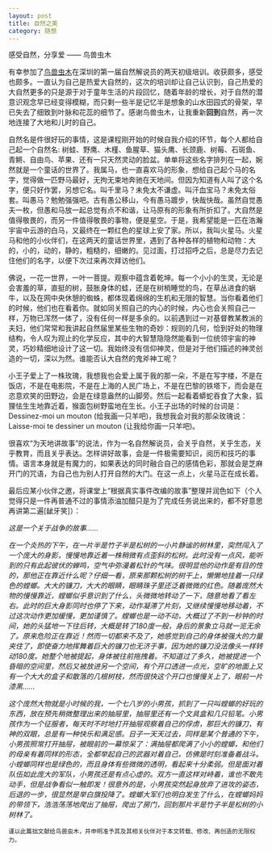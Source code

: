 ```yaml
---
layout: post
title: 自然之美
category: 随想
---
```


感受自然，分享爱 —— 鸟兽虫木

有幸参加了<a href="http://hinature.org/">鸟兽虫木</a>在深圳的第一届<a ref="http://mp.weixin.qq.com/s?__biz=MzA3NjA4NjQyOQ==&mid=2651692058&idx=1&sn=a3657e9ed4d87063ece5b0e782aae568&chksm=849f91e8b3e818feb36e847b2d5b2f3e2b2b1c89f03a6a4e8c12ff95e272c56971f55f19de55&mpshare=1&scene=2&srcid=1012Ie4yyvscWhMdVLLD57UU">自然解说员的两天初级培训</a>。收获颇多，感受也颇多。一直认为自己是热爱大自然的，这次的培训却让自己认识到，自己热爱的大自然更多的只是源于对于童年生活的片段回忆，随着年龄的增长，对于自然的潜意识观念早已经变得模糊，而只剩一些半是记忆半是想象的山水田园式的骨架，早已失去了细致到叶脉和花蕊的细节了。感谢鸟兽虫木，让我重新<b>回到</b>自然，再一次地连接了大地和儿时的自己。

自然名是件很好玩的事情，这是课程刚开始的时候自我介绍的环节，每个人都给自己起一个自然名: 树蛙、野鹰、木槿、鱼腥草、猫头鹰、长颈鹿、树莓、石斑鱼、青鳉、自由鸟、苹果、还有一只天然灵动的脸盆。单单将这些名字排列在一起，婉然就是一个童话的世界了。我属马，也一直喜欢马的形象，想给自己起个马的名字，觉得做一匹野马最好，无拘无束地奔驰在天地间。但因为知道有人叫了这个名字，便只好作罢，另想它名。叫千里马？未免太不谦虚。叫汗血宝马？未免太俗套。叫愚马？勉勉强强吧。古有愚公移山，今有愚马踱步，快哉快哉。虽然自觉愚夫一枚，但愚和马放一起总觉有点不和谐，让马原有的形象有所折扣了。大自然是值得敬畏的，而另一件值得敬畏的事物，便是星空。于是，我希望能是一匹在浩瀚宇宙中云游的白马，又最终在一颗红色的星球上安了家。所以，我叫火星马。火星马和他的小伙伴们，在这两天的童话世界里，遇到了各种各样的植物和动物：大的，小的，动的，静的，粗糙的，细嫩的。见过面，打过招呼之后，总是尽力去记住他们的名字，以便下次过来再次拜访他们。

佛说，一花一世界，一叶一菩提。观察中蕴含着乾坤。每一个小小的生灵，无论是会害羞的草，直挺的树，鼓胀身体的蛙，还是在树梢睡觉的鸟，在草丛进食的蜗牛，以及在网中央休憩的蜘蛛，都体现着绵绵的生机和无限的智慧。当你看着他们的时候，他们也在看着你。就如同关照自己的内心的时候，内心也会关照自己一样，万物已浑然一体了，没有任何一样是多余的。以前遇到过一对基督教某教派的夫妇，他们常常和我讲起自然届里某些生物的奇妙：规则的几何，恰到好处的物理结构，令人叹为观止的化学反应，其中的大智慧隐隐然能看到一位统领宇宙的神灵，巧妙精细地设计了这一切。我始终没有信仰神灵，但是对于他们描述的神灵创造的一切，深以为然。谁能否认大自然的鬼斧神工呢？

小王子爱上了一株玫瑰，我想我也会爱上属于我的那一朵，不是在写字楼，不是在饭店，不是在电影院，不是在上海的人民广场上，不是在巴黎的铁塔下，而会是在恣意欢笑的田野边，会是在绿意盎然的山脚旁。然后一起看着蟒蛇吞食了大象，狐狸怯生生地靠近着，猴面包树野蛮地在生长。小王子出场的时候的台词是：Dessinez-moi un mouton (给我画一只羊吧)，我想我会对我的那朵玫瑰说：Laisse-moi te dessiner un mouton (让我给你画一只羊吧)。

很喜欢“为天地讲故事”的说法，作为一名自然解说员，会关乎自然，关乎生态，关乎教育，而且关乎表达。怎样讲好故事，会是一件极需要知识，阅历和技巧的事情。语言本身就是有魔力的，如果表达的同时融合自己的感情色彩，那就会是芝麻开门的咒语，为自己也为别人打开自然的大门。在这一点上，火星马正在成长着。

最后应某小伙伴之邀，将课堂上“根据真实事件改编的故事”整理并润色如下（个人觉得只是一件再普通不过的事情添油加醋只是为了完成任务说出来的，都不好意思再讲第二遍[龇牙笑]）：

<i>这是一个关于战争的故事......</i>

<i>在一个炎热的下午，在一片半是竹子半是松树的一小片静谧的树林里，突然闯入了一个庞大的身影，慢慢地靠近着一株稍微有点歪斜的松树。此时没有一点风，能听到的只有此起彼伏的蝉鸣，空气中弥漫着松针的气味。很明显他的动作是有目的性的，那他正在靠近什么呢？仔细一看，原来那颗松树的树干上，懒懒地挂着一只绿色的螳螂。大大的镰刀，大大的眼睛，眼睛珠子里还泛着微微的红色。随着庞然大物的慢慢靠近，螳螂似乎意识到了什么，头微微地转动了一下，随意地看了看左右。此时的巨大身影同时也停了下来，动作凝滞了片刻，又继续慢慢地移动着，不过这次动作更加缓慢，更加谨慎了。螳螂也是一动不动，大概过了不到一秒钟的时间，她的头猛地一下往后转，大概是转了180度一般，身后的景象立马就一览无余了。原来危险正在靠近！然而一切都来不及了，她感觉到自己的身体被强大的力量夹住了，即使奋力地挥舞着巨大的镰刀也无济于事，因为她的镰刀没法像头一样转动180度。她整个地被提起，身体被往前拖拽着。不知道过了多久，她被提进一个昏暗的空间里，然后又被放进另一个空间，有个开口透进一点光，空旷的地面上又有一个大大的盒子和散落的几根树枝，然而很快这个开口也慢慢关上了，眼前一片漆黑......</i>

<i>这个庞然大物就是小时候的我，一个七八岁的小男孩，抓到了一只叫螳螂的好玩的东西，放在预先稍微整理出来的抽屉里，抽屉里还有一个文具盒和几只铅笔。小男孩作为一个征服者，每天时不时地打开抽屉观察着自己的俘虏，那巨大的镰刀，有神的双眼，总是有一种快乐和满足感。日子一天天过去，同样是某个普通的下午，小男孩照常打开抽屉，被眼前的一幕惊呆了：满抽屉都爬满了小小的螳螂，和他们的母亲有着同样的形态，全都举起自己的武器对着自己，仿佛是时刻准备着战斗。小螳螂同样也是绿色的，而且身体有些微微的透明，看起来十分柔弱。但是面对着队伍如此庞大的军队，小男孩还是有点心虚的。双方一直这样对峙着，谁也不敢先动手，但是战争看似一触即发！很意外的是，小男孩突然起身放弃了进攻的姿态，后退的一步，很显然是举白旗投降了。螳螂大军们也明白发生了什么，在螳螂妈妈的带领下，浩浩荡荡地爬出了抽屉，爬出了房门，回到那片半是竹子半是松树的小树林了。</i>

<small>谨以此篇拙文献给鸟兽虫木，并申明准予其及其相关伙伴对于本文转载、修改、再创造的无限权力。</small>